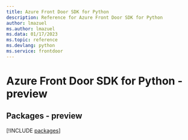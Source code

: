 ```yaml
---
title: Azure Front Door SDK for Python
description: Reference for Azure Front Door SDK for Python
author: lmazuel
ms.author: lmazuel
ms.data: 01/17/2023
ms.topic: reference
ms.devlang: python
ms.service: frontdoor
---
```

# Azure Front Door SDK for Python - preview
## Packages - preview
[!INCLUDE [packages](front-door-index.md)]